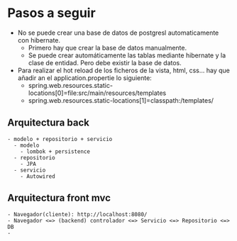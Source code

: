 # Pasos a seguir

- No se puede crear una base de datos de postgresl automaticamente con hibernate.
  - Primero hay que crear la base de datos manualmente.
  - Se puede crear automáticamente las tablas mediante hibernate y la clase de entidad. Pero debe existir la base de datos.
- Para realizar el hot reload de los ficheros de la vista, html, css... hay que añadir an el application.propertie lo siguiente:
  - spring.web.resources.static-locations[0]=file:src/main/resources/templates
  - spring.web.resources.static-locations[1]=classpath:/templates/

## Arquitectura back

    - modelo + repositorio + servicio
      - modelo
        - lombok + persistence
      - repositorio
        - JPA
      - servicio
        - Autowired

## Arquitectura front mvc

    - Navegador(cliente): http://localhost:8080/
    - Navegador <=> (backend) controlador <=> Servicio <=> Repositorio <=> DB
    -  